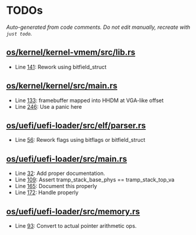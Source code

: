 # TODOs

_Auto-generated from code comments. Do not edit manually, recreate with `just todo`._

## [os/kernel/kernel-vmem/src/lib.rs](./os/kernel/kernel-vmem/src/lib.rs)

- Line [141](./os/kernel/kernel-vmem/src/lib.rs#L141): Rework using bitfield_struct

## [os/kernel/kernel/src/main.rs](./os/kernel/kernel/src/main.rs)

- Line [133](./os/kernel/kernel/src/main.rs#L133): framebuffer mapped into HHDM at VGA-like offset
- Line [246](./os/kernel/kernel/src/main.rs#L246): Use a panic here

## [os/uefi/uefi-loader/src/elf/parser.rs](./os/uefi/uefi-loader/src/elf/parser.rs)

- Line [56](./os/uefi/uefi-loader/src/elf/parser.rs#L56): Rework flags using bitflags or bitfield_struct

## [os/uefi/uefi-loader/src/main.rs](./os/uefi/uefi-loader/src/main.rs)

- Line [32](./os/uefi/uefi-loader/src/main.rs#L32): Add proper documentation.
- Line [109](./os/uefi/uefi-loader/src/main.rs#L109): Assert tramp_stack_base_phys == tramp_stack_top_va
- Line [165](./os/uefi/uefi-loader/src/main.rs#L165): Document this properly
- Line [172](./os/uefi/uefi-loader/src/main.rs#L172): Handle properly

## [os/uefi/uefi-loader/src/memory.rs](./os/uefi/uefi-loader/src/memory.rs)

- Line [93](./os/uefi/uefi-loader/src/memory.rs#L93): Convert to actual pointer arithmetic ops.
